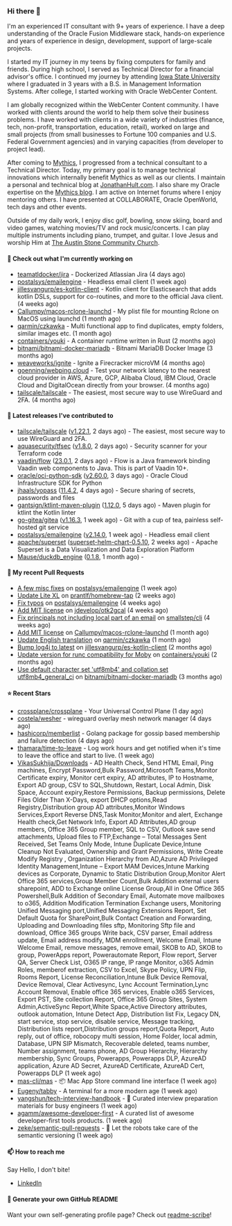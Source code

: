 ### Hi there 👋

I'm an experienced IT consultant with 9+ years of experience. I have a deep understanding of the Oracle Fusion Middleware stack, hands-on experience and years of experience in design, development, support of large-scale projects.

I started my IT journey in my teens by fixing computers for family and friends. During high school, I served as Technical Director for a financial advisor's office. I continued my journey by attending [Iowa State University](iastate.edu) where I graduated in 3 years with a B.S. in Management Information Systems. After college, I started working with Oracle WebCenter Content.

I am globally recognized within the WebCenter Content community. I have worked with clients around the world to help them solve their business problems. I have worked with clients in a wide variety of industries (finance, tech, non-profit, transportation, education, retail), worked on large and small projects (from small businesses to Fortune 100 companies and U.S. Federal Government agencies) and in varying capacities (from developer to project lead).

After coming to [Mythics](https://www.mythics.com/), I progressed from a technical consultant to a Technical Director. Today, my primary goal is to manage technical innovations which internally benefit Mythics as well as our clients. I maintain a personal and technical blog at [JonathanHult.com](https://jonathanhult.com). I also share my Oracle expertise on the [Mythics blog](https://www.mythics.com/about/blog/). I am active on Internet forums where I enjoy mentoring others. I have presented at COLLABORATE, Oracle OpenWorld, tech days and other events.

Outside of my daily work, I enjoy disc golf, bowling, snow skiing, board and video games, watching movies/TV and rock music/concerts. I can play multiple instruments including piano, trumpet, and guitar. I love Jesus and worship Him at [The Austin Stone Community Church](https://austinstone.org/).

#### 👷 Check out what I'm currently working on

- [teamatldocker/jira](https://github.com/teamatldocker/jira) - Dockerized Atlassian Jira (4 days ago)
- [postalsys/emailengine](https://github.com/postalsys/emailengine) - Headless email client (1 week ago)
- [jillesvangurp/es-kotlin-client](https://github.com/jillesvangurp/es-kotlin-client) - Kotlin client for Elasticsearch that adds kotlin DSLs, support for co-routines, and more to the official Java client. (4 weeks ago)
- [Callumpy/macos-rclone-launchd](https://github.com/Callumpy/macos-rclone-launchd) - My plist file for mounting Rclone on MacOS using launchd (1 month ago)
- [qarmin/czkawka](https://github.com/qarmin/czkawka) - Multi functional app to find duplicates, empty folders, similar images etc. (1 month ago)
- [containers/youki](https://github.com/containers/youki) - A container runtime written in Rust (2 months ago)
- [bitnami/bitnami-docker-mariadb](https://github.com/bitnami/bitnami-docker-mariadb) - Bitnami MariaDB Docker Image (3 months ago)
- [weaveworks/ignite](https://github.com/weaveworks/ignite) - Ignite a Firecracker microVM (4 months ago)
- [goenning/webping.cloud](https://github.com/goenning/webping.cloud) - Test your network latency to the nearest cloud provider in AWS, Azure, GCP, Alibaba Cloud, IBM Cloud, Oracle Cloud and DigitalOcean directly from your browser. (4 months ago)
- [tailscale/tailscale](https://github.com/tailscale/tailscale) - The easiest, most secure way to use WireGuard and 2FA. (4 months ago)

#### 🔭 Latest releases I've contributed to

- [tailscale/tailscale](https://github.com/tailscale/tailscale) ([v1.22.1](https://github.com/tailscale/tailscale/releases/tag/v1.22.1), 2 days ago) - The easiest, most secure way to use WireGuard and 2FA.
- [aquasecurity/tfsec](https://github.com/aquasecurity/tfsec) ([v1.8.0](https://github.com/aquasecurity/tfsec/releases/tag/v1.8.0), 2 days ago) - Security scanner for your Terraform code
- [vaadin/flow](https://github.com/vaadin/flow) ([23.0.1](https://github.com/vaadin/flow/releases/tag/23.0.1), 2 days ago) - Flow is a Java framework binding Vaadin web components to Java. This is part of Vaadin 10&#43;.
- [oracle/oci-python-sdk](https://github.com/oracle/oci-python-sdk) ([v2.60.0](https://github.com/oracle/oci-python-sdk/releases/tag/v2.60.0), 3 days ago) - Oracle Cloud Infrastructure SDK for Python
- [jhaals/yopass](https://github.com/jhaals/yopass) ([11.4.2](https://github.com/jhaals/yopass/releases/tag/11.4.2), 4 days ago) - Secure sharing of secrets, passwords and files 
- [gantsign/ktlint-maven-plugin](https://github.com/gantsign/ktlint-maven-plugin) ([1.12.0](https://github.com/gantsign/ktlint-maven-plugin/releases/tag/1.12.0), 5 days ago) - Maven plugin for ktlint the Kotlin linter
- [go-gitea/gitea](https://github.com/go-gitea/gitea) ([v1.16.3](https://github.com/go-gitea/gitea/releases/tag/v1.16.3), 1 week ago) - Git with a cup of tea, painless self-hosted git service
- [postalsys/emailengine](https://github.com/postalsys/emailengine) ([v2.14.0](https://github.com/postalsys/emailengine/releases/tag/v2.14.0), 1 week ago) - Headless email client
- [apache/superset](https://github.com/apache/superset) ([superset-helm-chart-0.5.10](https://github.com/apache/superset/releases/tag/superset-helm-chart-0.5.10), 2 weeks ago) - Apache Superset is a Data Visualization and Data Exploration Platform
- [Mause/duckdb_engine](https://github.com/Mause/duckdb_engine) ([0.1.8](https://github.com/Mause/duckdb_engine/releases/tag/0.1.8), 1 month ago) - 

#### 🔨 My recent Pull Requests

- [A few misc fixes](https://github.com/postalsys/emailengine/pull/117) on [postalsys/emailengine](https://github.com/postalsys/emailengine) (1 week ago)
- [Update Lite XL](https://github.com/prantlf/homebrew-tap/pull/1) on [prantlf/homebrew-tap](https://github.com/prantlf/homebrew-tap) (2 weeks ago)
- [Fix typos](https://github.com/postalsys/emailengine/pull/112) on [postalsys/emailengine](https://github.com/postalsys/emailengine) (4 weeks ago)
- [Add MIT license](https://github.com/jdevelop/otk2gcal/pull/1) on [jdevelop/otk2gcal](https://github.com/jdevelop/otk2gcal) (4 weeks ago)
- [Fix principals not including local part of an email](https://github.com/smallstep/cli/pull/635) on [smallstep/cli](https://github.com/smallstep/cli) (4 weeks ago)
- [Add MIT license](https://github.com/Callumpy/macos-rclone-launchd/pull/1) on [Callumpy/macos-rclone-launchd](https://github.com/Callumpy/macos-rclone-launchd) (1 month ago)
- [Update English translation](https://github.com/qarmin/czkawka/pull/585) on [qarmin/czkawka](https://github.com/qarmin/czkawka) (1 month ago)
- [Bump log4j to latest](https://github.com/jillesvangurp/es-kotlin-client/pull/76) on [jillesvangurp/es-kotlin-client](https://github.com/jillesvangurp/es-kotlin-client) (2 months ago)
- [Update version for runc compatibility for Moby](https://github.com/containers/youki/pull/530) on [containers/youki](https://github.com/containers/youki) (2 months ago)
- [Use default character set &#39;utf8mb4&#39; and collation set utf8mb4_general_ci](https://github.com/bitnami/bitnami-docker-mariadb/pull/255) on [bitnami/bitnami-docker-mariadb](https://github.com/bitnami/bitnami-docker-mariadb) (3 months ago)

#### ⭐ Recent Stars

- [crossplane/crossplane](https://github.com/crossplane/crossplane) - Your Universal Control Plane (1 day ago)
- [costela/wesher](https://github.com/costela/wesher) - wireguard overlay mesh network manager (4 days ago)
- [hashicorp/memberlist](https://github.com/hashicorp/memberlist) - Golang package for gossip based membership and failure detection (4 days ago)
- [thamara/time-to-leave](https://github.com/thamara/time-to-leave) - Log work hours and get notified when it&#39;s time to leave the office and start to live. (1 week ago)
- [VikasSukhija/Downloads](https://github.com/VikasSukhija/Downloads) - AD Health Check, Send HTML Email,  Ping machines, Encrypt Password,Bulk Password,Microsoft Teams,Monitor Certificate expiry, Monitor cert expiry, AD attributes, IP to Hostname, Export AD group, CSV to SQL,Shutdown, Restart, Local Admin, Disk Space, Account expiry,Restore Permissions, Backup permissions, Delete Files Older Than X-Days, export DHCP options,Read Registry,Distribution group AD attributes,Monitor Windows Services,Export Reverse DNS,Task Monitor,Monitor and alert, Exchange Health check,Get Network Info, Export AD Attributes,AD group members, Office 365 Group member, SQL to CSV, Outlook save send attachments, Upload files to FTP,Exchange – Total Messages Sent Received, Set Teams Only Mode, Intune Duplicate Device,Intune Cleanup Not Evaluated, Ownership and Grant Permissions, Write Create Modify Registry , Organization Hierarchy from AD,Azure AD Privileged Identity Management,Intune – Export MAM Devices,Intune Marking devices as Corporate, Dynamic to Static Distribution Group,Monitor Alert Office 365 services,Group Member Count,Bulk Addition external users sharepoint, ADD to Exchange online License Group,All in One Office 365 Powershell,Bulk Addition of Secondary Email, Automate move mailboxes to o365, Addition Modification Termination Exchange users, Monitoring Unified Messaging port,Unified Messaging Extensions Report, Set Default Quota for SharePoint,Bulk Contact Creation and Forwarding, Uploading and Downloading files sftp, Monitoring Sftp file and download, Office 365 groups Write back, CSV parser, Email address update, Email address modify, MDM enrollment, Welcome Email, Intune Welcome Email, remove messages, remove email, SKOB to AD, SKOB to group, PowerApps report, Powerautomate Report, Flow report, Server QA, Server Check List, O365 IP range, IP range Monitor, o365 Admin Roles, memberof extraction, CSV to Excel,  Skype Policy, UPN Flip, Rooms Report, License Reconciliation,Intune Bulk Device Removal, Device Removal, Clear Activesync, Lync Account Termination,Lync Account Removal, Enable office 365 services, Enable o365 Services, Export PST, Site collection Report, Office 365 Group Sites, System Admin,ActiveSync Report,White Space,Active Directory attributes, outlook automation, Intune Detect App, Distribution list Fix, Legacy DN, start service, stop service, disable service, Message tracking, Distribution lists report,Distribution groups report,Quota Report, Auto reply, out of office, robocopy multi session, Home Folder, local admin, Database, UPN SIP Mismatch, Recoverable deleted, teams number, Number assignment, teams phone, AD Group Hierarchy, Hierarchy membership, Sync Groups, Powerapps, Powerapps DLP, AzureAD application, Azure AD Secret, AzureAD Certificate, AzureAD Cert, Powerapps DLP (1 week ago)
- [mas-cli/mas](https://github.com/mas-cli/mas) - :package: Mac App Store command line interface (1 week ago)
- [Eugeny/tabby](https://github.com/Eugeny/tabby) - A terminal for a more modern age (1 week ago)
- [yangshun/tech-interview-handbook](https://github.com/yangshun/tech-interview-handbook) - 💯 Curated interview preparation materials for busy engineers (1 week ago)
- [agamm/awesome-developer-first](https://github.com/agamm/awesome-developer-first) - A curated list of awesome developer-first tools products. (1 week ago)
- [zeke/semantic-pull-requests](https://github.com/zeke/semantic-pull-requests) - :robot: Let the robots take care of the semantic versioning (1 week ago)

#### 📫 How to reach me

Say Hello, I don't bite!

- [LinkedIn](https://www.linkedin.com/in/jonathanhult)

#### 📖 Generate your own GitHub README

Want your own self-generating profile page? Check out [readme-scribe](https://github.com/muesli/readme-scribe)!
